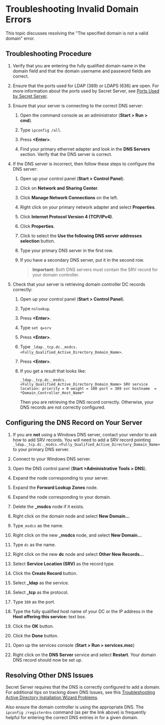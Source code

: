 [title]: # (Troubleshooting Invalid Domain Errors)
[tags]: # (troubleshooting, workaround, domain errors)
[priority]: # (1000)

# Troubleshooting Invalid Domain Errors

This topic discusses resolving the "The specified domain is not a valid domain" error.

## Troubleshooting Procedure

1. Verify that you are entering the fully qualified domain name in the domain field and that the domain username and password fields are correct.

1. Ensure that the ports used for LDAP (389) or LDAPS (636) are open. For more information about the ports used by Secret Server, see [Ports Used by Secret Server](../../networking/secret-server-ports/index.md).

1. Ensure that your server is connecting to the correct DNS server:

   1. Open the command console as an administrator (**Start \> Run \> cmd**).

   1. Type `ipconfig /all`.

   1. Press **\<Enter\>**.

   1. Find your primary ethernet adapter and look in the **DNS Servers** section. Verify that the DNS server is correct.

1. If the DNS server is incorrect, then follow these steps to configure the DNS server:

   1. Open up your control panel (**Start \> Control Panel**).

   1. Click on **Network and Sharing Center**.

   1. Click **Manage Network Connections** on the left.

   1. Right click on your primary network adapter and select **Properties**.

   1. Click **Internet Protocol Version 4 (TCP/IPv4)**.

   1. Click **Properties**.

   1. Click to select the **Use the following DNS server addresses selection** button.

   1. Type your primary DNS server in the first row.

   1. If you have a secondary DNS server, put it in the second row.

      > **Important:** Both DNS servers must contain the SRV record for your domain controller.

4. Check that your server is retrieving domain controller DC records correctly:

   1. Open up your control panel (**Start \> Control Panel**).

   1. Type `nslookup`.

   1. Press **\<Enter\>**.

   1. Type `set q=srv`

   1. Press **\<Enter\>**.

   1. Type `_ldap._tcp.dc._msdcs.<Fully_Qualified_Active_Directory_Domain_Name>`.

   1. Press **\<Enter\>**.

   1. If you get a result that looks like:

      `_ldap._tcp.dc._msdcs.<Fully_Qualified_Active_Directory_Domain_Name> SRV service location:
        priority = 0
        weight = 100
        port = 389
        svr hostname  = *Domain_Controller_Host_Name*`

      Then you are retrieving the DNS record correctly. Otherwise, your DNS records are not correctly configured.

## Configuring the DNS Record on Your Server


1. If you are **not** using a Windows DNS server, contact your vendor to ask how to add SRV records. You will need to add a SRV record pointing `_ldap._tcp.dc._msdcs.<Fully_Qualified_Active_Directory_Domain_Name>` to your primary DNS server.

1. Connect to your Windows DNS server.

1. Open the DNS control panel (**Start \>Administrative Tools \> DNS**).

1. Expand the node corresponding to your server.

1. Expand the **Forward Lookup Zones** node.

1. Expand the node corresponding to your domain.

1. Delete the **\_msdcs** node if it exists.

1. Right click on the domain node and select **New Domain...**

1. Type`_msdcs` as the name.

1. Right click on the new **\_msdcs** node, and select **New Domain...**

1. Type `dc` as the name.

1. Right click on the new **dc** node and select **Other New Records...**

1. Select **Service Location (SRV)** as the record type.

1. Click the **Create Record** button.

1. Select **\_ldap** as the service.

1. Select **\_tcp** as the protocol.

1. Type `389` as the port.

1. Type the fully qualified host name of your DC or the IP address in the **Host offering this service:** text box.

1. Click the **OK** button.

1. Click the **Done** button.

1. Open up the services console (**Start \> Run \> services.msc**)

1. Right click on the **DNS Server** service and select **Restart**. Your domain DNS record should now be set up.

## Resolving Other DNS Issues

Secret Server requires that the DNS is correctly configured to add a domain. For additional tips on tracking down DNS Issues, see this [Troubleshooting Active Directory Installation Wizard Problems](http://technet.microsoft.com/en-us/library/bb727058.aspx).

Also ensure the domain controller is using the appropriate DNS. The `ipconfig /registerdns` command (as per the link above) is frequently helpful for entering the correct DNS entries in for a given domain.

